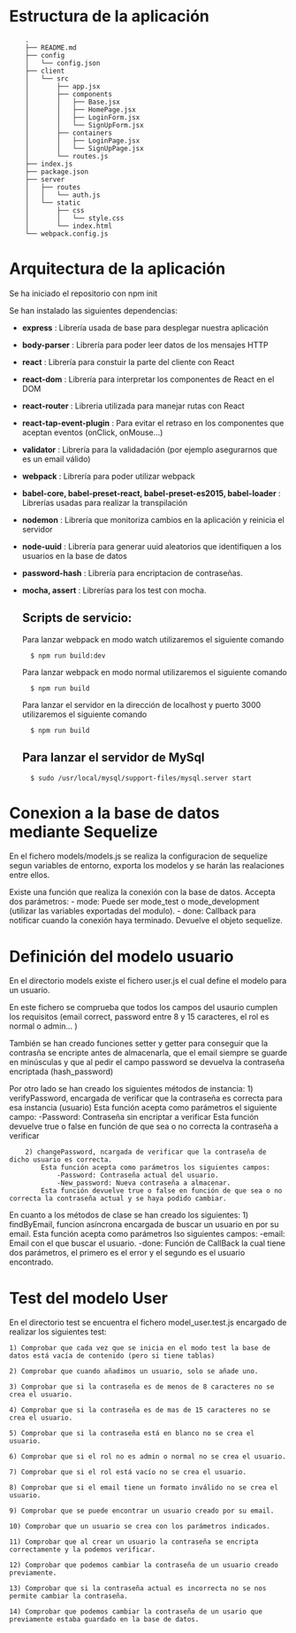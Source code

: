 Estructura de la aplicación
===========================

		.
		├── README.md
		├── config
		│	└── config.json
		├── client
		│   └── src
		│       ├── app.jsx
		│       ├── components
		│       │   ├── Base.jsx
		│       │   ├── HomePage.jsx
		│       │   ├── LoginForm.jsx
		│       │   └── SignUpForm.jsx
		│       ├── containers
		│       │   ├── LoginPage.jsx
		│       │   └── SignUpPage.jsx
		│       └── routes.js
		├── index.js
		├── package.json
		├── server
		│   ├── routes
		│   │   └── auth.js
		│   └── static
		│       ├── css
		│       │   └── style.css
		│       └── index.html
		└── webpack.config.js



Arquitectura de la aplicación
=============================

Se ha iniciado el repositorio con npm init

Se han instalado las siguientes dependencias:
* __express__ : Librería usada de base para desplegar nuestra aplicación
* __body-parser__ : Librería para poder leer datos de los mensajes HTTP
* __react__ : Librería para constuir la parte del cliente con React
* __react-dom__ : Librería para interpretar los componentes de React en el DOM
* __react-router__ : Libreria utilizada para manejar rutas con React
* __react-tap-event-plugin__ : Para evitar el retraso en los componentes que aceptan eventos (onClick, onMouse...)
* __validator__ : Librería para la validadación (por ejemplo asegurarnos que es un email válido)
* __webpack__ : Librería para poder utilizar webpack
* __babel-core, babel-preset-react, babel-preset-es2015, babel-loader__ : Librerías usadas para realizar la transpilación
* __nodemon__ : Librería que monitoriza cambios en la aplicación y reinicia el servidor
* __node-uuid__ : Librería para generar uuid aleatorios que identifiquen a los usuarios en la base de datos
* __password-hash__ : Librería para encriptacion de contraseñas. 
* __mocha, assert__ : Librerías para los test con mocha.


	Scripts de servicio:
	--------------------
	
	Para lanzar webpack en modo watch utilizaremos el siguiente comando
	
		$ npm run build:dev
	
	Para lanzar webpack en modo normal utilizaremos el siguiente comando
	
		$ npm run build
	
	Para lanzar el servidor en la dirección de localhost y puerto 3000 utilizaremos el siguiente comando
	
		$ npm run build

	Para lanzar el servidor de MySql
	--------------------------------

		$ sudo /usr/local/mysql/support-files/mysql.server start


Conexion a la base de datos mediante Sequelize
==============================================

En el fichero models/models.js se realiza la configuracion de sequelize segun variables de entorno, exporta los modelos y se harán las realaciones entre ellos.

Existe una función que realiza la conexión con la base de datos. 
	Accepta dos parámetros:
		- mode: Puede ser mode_test o mode_development (utilizar las variables exportadas del modulo).
		- done: Callback para notificar cuando la conexión haya terminado. Devuelve el objeto sequelize.



Definición del modelo usuario
=======================================

En el directorio models existe el fichero user.js el cual define el modelo para un usuario.

En este fichero se comprueba que todos los campos del usaurio cumplen los requisitos (email correct, password entre 8 y 15 caracteres, el rol es normal o admin... )

También se han creado funciones setter y getter para conseguir que la contrasña se encripte antes de almacenarla, que el email siempre se guarde en minúsculas y que al pedir el campo password se devuelva la contraseña encriptada (hash_password)

Por otro lado se han creado los siguientes métodos de instancia:
		1) verifyPassword, encargada de verificar que la contraseña es correcta para esa instancia (usuario)
			Esta función acepta como parámetros el siguiente campo:
				-Password: Contraseña sin encriptar a verificar
			Esta función devuelve true o false en función de que sea o no correcta la contraseña a verificar

		2) changePassword, ncargada de verificar que la contraseña de dicho usuario es correcta.
			Esta función acepta como parámetros los siguientes campos:
				-Password: Contraseña actual del usuario.
				-New_password: Nueva contraseña a almacenar.
			Esta función devuelve true o false en función de que sea o no correcta la contraseña actual y se haya podido cambiar.

En cuanto a los métodos de clase se han creado los siguientes:
		1) findByEmail, funcion asíncrona encargada de buscar un usuario en por su email.
			Esta función acepta como parámetros lso siguientes campos:
				-email: Email con el que buscar el usuario.
				-done: Función de CallBack la cual tiene dos parámetros, el primero es el error y el segundo es el usuario encontrado.



Test del modelo User
====================

En el directorio test se encuentra el fichero model_user.test.js encargado de realizar los siguientes test:
	
	1) Comprobar que cada vez que se inicia en el modo test la base de datos está vacía de contenido (pero si tiene tablas)

	2) Comprobar que cuando añadimos un usuario, solo se añade uno.

	3) Comprobar que si la contraseña es de menos de 8 caracteres no se crea el usuario.

	4) Comprobar que si la contraseña es de mas de 15 caracteres no se crea el usuario.

	5) Comprobar que si la contraseña está en blanco no se crea el usuario.

	6) Comprobar que si el rol no es admin o normal no se crea el usuario.

	7) Comprobar que si el rol está vacío no se crea el usuario.

	8) Comprobar que si el email tiene un formato inválido no se crea el usuario.

	9) Comprobar que se puede encontrar un usuario creado por su email.

	10) Comprobar que un usuario se crea con los parámetros indicados.

	11) Comprobar que al crear un usuario la contraseña se encripta correctamente y la podemos verificar.

	12) Comprobar que podemos cambiar la contraseña de un usuario creado previamente.

	13) Comprobar que si la contraseña actual es incorrecta no se nos permite cambiar la contraseña.

	14) Comprobar que podemos cambiar la contraseña de un usario que previamente estaba guardado en la base de datos.
	
